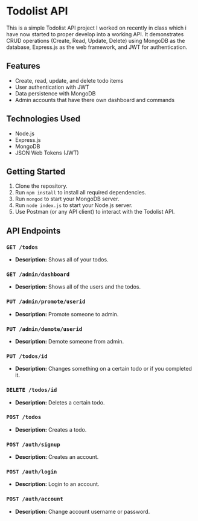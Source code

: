 # Todolist API

This is a simple Todolist API project I worked on recently in class which i have now started to proper develop into a working API. It demonstrates CRUD operations (Create, Read, Update, Delete) using MongoDB as the database, Express.js as the web framework, and JWT for authentication.

## Features

- Create, read, update, and delete todo items
- User authentication with JWT
- Data persistence with MongoDB
- Admin accounts that have there own dashboard and commands

## Technologies Used

- Node.js
- Express.js
- MongoDB
- JSON Web Tokens (JWT)

## Getting Started

1. Clone the repository.
2. Run `npm install` to install all required dependencies.
3. Run `mongod` to start your MongoDB server.
4. Run `node index.js` to start your Node.js server.
5. Use Postman (or any API client) to interact with the Todolist API.

## API Endpoints

### `GET /todos`

- **Description:** Shows all of your todos.

### `GET /admin/dashboard`

- **Description:** Shows all of the users and the todos.

### `PUT /admin/promote/userid`

- **Description:** Promote someone to admin.

### `PUT /admin/demote/userid`

- **Description:** Demote someone from admin.

### `PUT /todos/id`

- **Description:** Changes something on a certain todo or if you completed it.

### `DELETE /todos/id`

- **Description:** Deletes a certain todo.

### `POST /todos`

- **Description:** Creates a todo.

### `POST /auth/signup`

- **Description:** Creates an account.

### `POST /auth/login`

- **Description:** Login to an account.

### `POST /auth/account`

- **Description:** Change account username or password.
